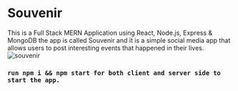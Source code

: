 # Souvenir

This is a Full Stack MERN Application using React, Node.js, Express & MongoDB the app is called Souvenir and it is a simple social media app that allows users to post interesting events that happened in their lives.
![souvenir](https://user-images.githubusercontent.com/81036521/148188706-07a93fa9-ff1c-4b9e-b12b-d1007641daed.JPG)

### `run npm i && npm start for both client and server side to start the app.`


